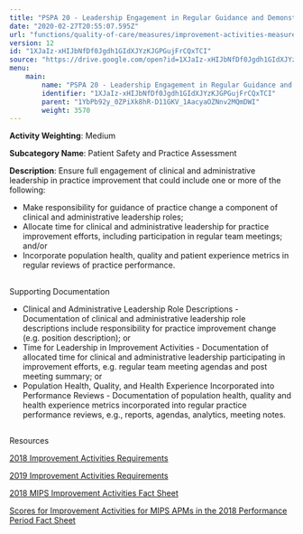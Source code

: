 ```yaml
---
title: "PSPA 20 - Leadership Engagement in Regular Guidance and Demonstrated Commitment for Implementing Practice Improvement Changes"
date: "2020-02-27T20:55:07.595Z"
url: "functions/quality-of-care/measures/improvement-activities-measures/2018-improvement-activities/pspa-20-leadership-engagement-in-regular-guidance-and-demonstrated-commitment-for-implementing-practice-improvement-changes.html"
version: 12
id: "1XJaIz-xHIJbNfDf0Jgdh1GIdXJYzKJGPGujFrCQxTCI"
source: "https://drive.google.com/open?id=1XJaIz-xHIJbNfDf0Jgdh1GIdXJYzKJGPGujFrCQxTCI"
menu:
    main:
        name: "PSPA 20 - Leadership Engagement in Regular Guidance and Demonstrated Commitment for Implementing Practice Improvement Changes"
        identifier: "1XJaIz-xHIJbNfDf0Jgdh1GIdXJYzKJGPGujFrCQxTCI"
        parent: "1YbPb92y_0ZPiXk8hR-D11GKV_1AacyaOZNnv2MQmDWI"
        weight: 3570
---
```









**Activity Weighting**: Medium

**Subcategory Name**: Patient Safety and Practice Assessment

**Description**: Ensure full engagement of clinical and administrative leadership in practice improvement that could include one or more of the following:

* Make responsibility for guidance of practice change a component of clinical and administrative leadership roles; 
* Allocate time for clinical and administrative leadership for practice improvement efforts, including participation in regular team meetings; and/or
* Incorporate population health, quality and patient experience metrics in regular reviews of practice performance.







## 

Supporting Documentation

* Clinical and Administrative Leadership Role Descriptions - Documentation of clinical and administrative leadership role descriptions include responsibility for practice improvement change (e.g. position description); or 
* Time for Leadership in Improvement Activities - Documentation of allocated time for clinical and administrative leadership participating in improvement efforts, e.g. regular team meeting agendas and post meeting summary; or 
* Population Health, Quality, and Health Experience Incorporated into Performance Reviews - Documentation of population health, quality and health experience metrics incorporated into regular practice performance reviews, e.g., reports, agendas, analytics, meeting notes.







## 

Resources

[2018 Improvement Activities Requirements](https://qpp.cms.gov/mips/improvement-activities?py=2018)

[2019 Improvement Activities Requirements](https://qpp.cms.gov/mips/improvement-activities?py=2019)

[2018 MIPS Improvement Activities Fact Sheet](https://qpp.cms.gov/resource/2018%20MIPS%20Improvement%20Activities%20Fact%20Sheet)

[Scores for Improvement Activities for MIPS APMs in the 2018 Performance Period Fact Sheet](https://qpp.cms.gov/resource/2018%20MIPS%20APMs%20improvement%20Activities%20scores%20fact%20sheet)

